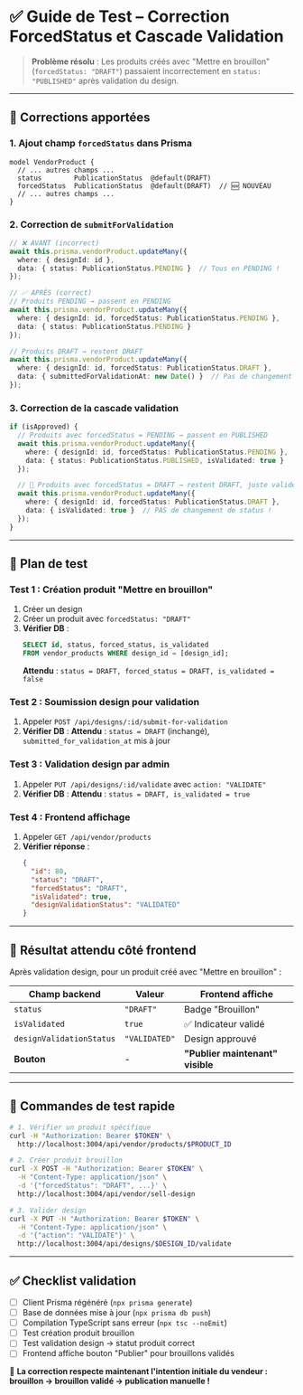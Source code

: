 # ✅ Guide de Test – Correction ForcedStatus et Cascade Validation

> **Problème résolu** : Les produits créés avec "Mettre en brouillon" (`forcedStatus: "DRAFT"`) passaient incorrectement en `status: "PUBLISHED"` après validation du design.

---

## 🔧 Corrections apportées

### 1. **Ajout champ `forcedStatus` dans Prisma**
```prisma
model VendorProduct {
  // ... autres champs ...
  status        PublicationStatus  @default(DRAFT)
  forcedStatus  PublicationStatus  @default(DRAFT)  // 🆕 NOUVEAU
  // ... autres champs ...
}
```

### 2. **Correction de `submitForValidation`**
```ts
// ❌ AVANT (incorrect)
await this.prisma.vendorProduct.updateMany({
  where: { designId: id },
  data: { status: PublicationStatus.PENDING }  // Tous en PENDING !
});

// ✅ APRÈS (correct)
// Produits PENDING → passent en PENDING
await this.prisma.vendorProduct.updateMany({
  where: { designId: id, forcedStatus: PublicationStatus.PENDING },
  data: { status: PublicationStatus.PENDING }
});

// Produits DRAFT → restent DRAFT
await this.prisma.vendorProduct.updateMany({
  where: { designId: id, forcedStatus: PublicationStatus.DRAFT },
  data: { submittedForValidationAt: new Date() }  // Pas de changement de status
});
```

### 3. **Correction de la cascade validation**
```ts
if (isApproved) {
  // Produits avec forcedStatus = PENDING → passent en PUBLISHED
  await this.prisma.vendorProduct.updateMany({
    where: { designId: id, forcedStatus: PublicationStatus.PENDING },
    data: { status: PublicationStatus.PUBLISHED, isValidated: true }
  });

  // 🚀 Produits avec forcedStatus = DRAFT → restent DRAFT, juste validés
  await this.prisma.vendorProduct.updateMany({
    where: { designId: id, forcedStatus: PublicationStatus.DRAFT },
    data: { isValidated: true }  // PAS de changement de status !
  });
}
```

---

## 🧪 Plan de test

### **Test 1 : Création produit "Mettre en brouillon"**
1. Créer un design
2. Créer un produit avec `forcedStatus: "DRAFT"`
3. **Vérifier DB** :
   ```sql
   SELECT id, status, forced_status, is_validated 
   FROM vendor_products WHERE design_id = [design_id];
   ```
   **Attendu** : `status = DRAFT, forced_status = DRAFT, is_validated = false`

### **Test 2 : Soumission design pour validation**  
1. Appeler `POST /api/designs/:id/submit-for-validation`
2. **Vérifier DB** :
   **Attendu** : `status = DRAFT` (inchangé), `submitted_for_validation_at` mis à jour

### **Test 3 : Validation design par admin**
1. Appeler `PUT /api/designs/:id/validate` avec `action: "VALIDATE"`
2. **Vérifier DB** :
   **Attendu** : `status = DRAFT, is_validated = true`

### **Test 4 : Frontend affichage**
1. Appeler `GET /api/vendor/products`
2. **Vérifier réponse** :
   ```json
   {
     "id": 80,
     "status": "DRAFT",
     "forcedStatus": "DRAFT", 
     "isValidated": true,
     "designValidationStatus": "VALIDATED"
   }
   ```

---

## 🎯 Résultat attendu côté frontend
Après validation design, pour un produit créé avec "Mettre en brouillon" :

| Champ backend | Valeur | Frontend affiche |
|---------------|--------|------------------|
| `status` | `"DRAFT"` | Badge "Brouillon" |
| `isValidated` | `true` | ✅ Indicateur validé |
| `designValidationStatus` | `"VALIDATED"` | Design approuvé |
| **Bouton** | - | **"Publier maintenant" visible** |

---

## 📝 Commandes de test rapide

```bash
# 1. Vérifier un produit spécifique
curl -H "Authorization: Bearer $TOKEN" \
  http://localhost:3004/api/vendor/products/$PRODUCT_ID

# 2. Créer produit brouillon
curl -X POST -H "Authorization: Bearer $TOKEN" \
  -H "Content-Type: application/json" \
  -d '{"forcedStatus": "DRAFT", ...}' \
  http://localhost:3004/api/vendor/sell-design

# 3. Valider design
curl -X PUT -H "Authorization: Bearer $TOKEN" \
  -H "Content-Type: application/json" \
  -d '{"action": "VALIDATE"}' \
  http://localhost:3004/api/designs/$DESIGN_ID/validate
```

---

## ✅ Checklist validation

- [ ] Client Prisma régénéré (`npx prisma generate`)
- [ ] Base de données mise à jour (`npx prisma db push`)
- [ ] Compilation TypeScript sans erreur (`npx tsc --noEmit`)
- [ ] Test création produit brouillon
- [ ] Test validation design → statut produit correct
- [ ] Frontend affiche bouton "Publier" pour brouillons validés

🎉 **La correction respecte maintenant l'intention initiale du vendeur : brouillon → brouillon validé → publication manuelle !** 